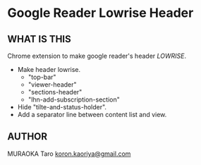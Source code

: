 Google Reader Lowrise Header
============================

WHAT IS THIS
------------
Chrome extension to make google reader's header *LOWRISE*.

  * Make header lowrise.
    * "top-bar"
    * "viewer-header"
    * "sections-header"
    * "lhn-add-subscription-section"
  * Hide "tilte-and-status-holder".
  * Add a separator line between content list and view.

AUTHOR
------
MURAOKA Taro <koron.kaoriya@gmail.com>
